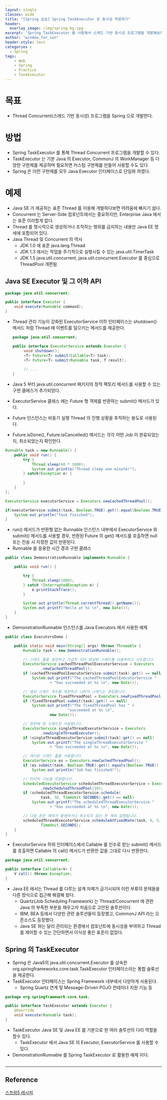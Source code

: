 ```yaml
--- 
layout: single
classes: wide
title: "[Spring 실습] Spring TaskExecutor 로 동시성 적용하기"
header:
  overlay_image: /img/spring-bg.jpg
excerpt: 'Spring TaskExecutor 를 사용해서 스레드 기반 동시성 프로그램을 개발해보자'
author: "window_for_sun"
header-style: text
categories :
  - Spring
tags:
    - Web
    - Spring
    - Practice
    - TaskExecutor
---  
```


# 목표
- Thread Concurrent(스레드 기반 동시성) 프로그램을 Spring 으로 개발한다.

# 방법
- Spring TaskExecutor 를 통해 Thread Concurrent 프로그램을 개발할 수 있다.
- TaskExecutor 는 기본 Java 의 Executor, CommonJ 의 WorkManager 등 다양한 구현체를 제공하며 필요하면 커스텀 구현체를 만들어 사용할 수도 있다.
- Spring 은 이런 구현체를 모두 Java Executor 인터페이스로 단일화 하였다.

# 예제
- Java SE 가 제공하는 표준 Thread 를 이용해 개발하다보면 어려움에 빠지기 쉽다.
- Concurrent 는 Server-Side 컴포넌트에서는 중요하지만, Enterprise Java 에서는 표준 이라할게 없다.
- Thread 를 명시적으로 생성하거나 조작하는 행위를 금지하는 내용만 Java EE 명세에 포함되어 있다.
- Java Thread 및 Concurrent 의 역사
	- JDK 1.0 에 표준 java.lang.Thread
	- JDK 1.3 에서는 작업을 주기적으로 실행시킬 수 있는 java.util.TimerTask 
	- JDK 1.5 java.util.concurrent, java.util.concurrent.Executor 를 중심으로 ThreadPool 개편됨
	
## Java SE Executor 및 그 이하 API

```java
package java.util.concurrent;

public interface Executor {
	void execute(Runnable command);
}
```  

- Thread 관리 기능이 강화된 ExecutorService 이하 인터페이스는 shutdown() 메서드 처럼 Thread 에 이벤트를 일으키는 메서드를 제공한다.

	```java
	package java.util.concurrent;

	public interface ExecutorService extends Executor {
		 void shutdown();
		 <T> Future<T> submit(Callable<T> task);
		 <T> Future<T> submit(Runnable task, T result);
		 
		 // ...
	}
	```
- Java 5 부터 java.util.concurrent 패키지의 정적 팩토리 메서드를 사용할 수 있는 구현 클래스가 추가되었다.
- ExecutorService 클래스 에는 Future<T> 형 객체를 반환하는 submit() 메서드가 있다.
- Future<T> 인스턴스는 비동기 실행 Thread 의 진행 상황을 추적하는 용도로 사용된다.
- Future.isDone(), Future.isCancelled() 메서드는 각각 어떤 Job 이 완료되었는지, 취소되었는지 확인한다.

```java
Runnable task = new Runnable() {
	public void run() {
		try {
			Thread.sleep(60 * 1000);
			System.out.println("Thread sleep one minute!");
		} catch(Exception e) {
			
		}
	}
};

ExecutorService executorService = Executors.newCachedThreadPool();

if(executorService.submit(task, Boolean.TRUE).get().equal(Boolean.TRUE)) {
	System.out.println("Task finished");
}
```  

- run() 메서드가 반환형 없는 Runnable 인스턴스 내부에서 ExecutorService 와 submit() 메서드를 사용할 경우, 반환된 Future 의 get() 메서드를 호출하면 null 또는 전송 시 지정한 값이 반환된다.
- Runnable 을 응용한 시간 경과 구현 클래스

```java
public class DemonstrationRunnable implements Runnable {

    public void run() {

        try {
            Thread.sleep(1000);
        } catch (InterruptedException e) {
            e.printStackTrace();
        }

        System.out.println(Thread.currentThread().getName());
        System.out.printf("Hello at %s \n", new Date());
    }
}
```  

- DemonstrationRunnable 인스턴스를 Java Executors 에서 사용한 예제

```java
public class ExecutorsDemo {

    public static void main(String[] args) throws Throwable {
        Runnable task = new DemonstrationRunnable();

        // 스레드 풀을 생성하고 가급적 이미 생성된 스레드를 사용하려고 시도합니다.
        ExecutorService cachedThreadPoolExecutorService = Executors
                .newCachedThreadPool();
        if (cachedThreadPoolExecutorService.submit(task).get() == null)
            System.out.printf("The cachedThreadPoolExecutorService "
                    + "has succeeded at %s \n", new Date());

        // 생성 스레드 개수를 제한하고 나머지 스레드는 큐잉합니다.
        ExecutorService fixedThreadPool = Executors.newFixedThreadPool(100);
        if (fixedThreadPool.submit(task).get() == null)
            System.out.printf("The fixedThreadPool has " +
                            "succeeded at %s \n",
                    new Date());

        // 한번에 한 스레드만 사용합니다.
        ExecutorService singleThreadExecutorService = Executors
                .newSingleThreadExecutor();
        if (singleThreadExecutorService.submit(task).get() == null)
            System.out.printf("The singleThreadExecutorService "
                    + "has succeeded at %s \n", new Date());

        // 캐시된 스레드 풀을 사용합니다.
        ExecutorService es = Executors.newCachedThreadPool();
        if (es.submit(task, Boolean.TRUE).get().equals(Boolean.TRUE))
            System.out.println("Job has finished!");

        // 타이머 기능을 모방합니다.
        ScheduledExecutorService scheduledThreadExecutorService = Executors
                .newScheduledThreadPool(10);
        if (scheduledThreadExecutorService.schedule(
                task, 30, TimeUnit.SECONDS).get() == null)
            System.out.printf("The scheduledThreadExecutorService "
                    + "has succeeded at %s \n", new Date());

        // 다음 문은 예외가 발생하거나 취소되지 않는 한 계속 실행됩니다.
        scheduledThreadExecutorService.scheduleAtFixedRate(task, 0, 5,
                TimeUnit.SECONDS);
    }
}
```  

- ExecutorService 하위 인터페이스에서 Callable<T> 를 인수로 받는 submit() 메서드를 호출하면 Callable 의 call() 메서드가 반환한 값을 그대로 다시 반환한다.

```java
package java.util.concurrent;

public interface Callable<V> {
    V call() throws Exception;
}
```  

- Java EE 에서는 Thread 를 다루는 설계 자체가 금기시되어 이런 부류의 문제들을 다른 방식으로 접근해 해결해 왔다.
	- Quartz(Job Scheduling Framework) 는 Thread/Concurrent 에 관한 Java 의 부족한 부분을 채우고자 처음으로 고안된 솔루션이다.
	- IBM, BEA 등에서 다양한 관련 솔루션들이 등장했고, CommonJ API 라는 오픈소스도 등장했다.
	- Java SE 와는 달리 관리되는 환경에서 컴포넌트에 동시성을 부여하고 Thread 를 제어할 수 있는 간단하면서 이식성 좋은 표준이 없었다.

## Spring 의 TaskExecutor
- Spring 은 Java5의 java.util.concurrent.Executor 를 상속한 org.springframeworks.core.task.TaskExecutor 인터페이스라는 통합 솔류선을 제공한다.
- TaskExecutor 인터페이스는 Spring Framework 내부에서 다양하게 사용된다.
	- Spring Quartz 연계 및 Message-Driven POJO 컨테이너 지원 기능 등
	
```java
package org.springframework.core.task;

public interface TaskExecutor extends Executor {
	@Override
	void execute(Runnable task);
}

```  

- TaskExecutor Java SE 및 Java EE 를 기분으로 한 여러 솔루션의 다리 역할을 할수 있다.
	- TaskExecutor 에서 Java SE 의 Executor, ExecutorService 를 사용할 수 있다.
- DemonstrationRunnable 를 Spring TaskExecutor 로 활용한 예제 이다.

```java

```







---
## Reference
[스프링5 레시피](https://book.naver.com/bookdb/book_detail.nhn?bid=13911953)  
